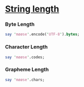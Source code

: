 [1]: https://rosettacode.org/wiki/String_length

# [String length][1]





### Byte Length

```perl
say 'møøse'.encode('UTF-8').bytes;
```


### Character Length

```perl
say 'møøse'.codes;
```


### Grapheme Length

```perl
say 'møøse'.chars;
```
